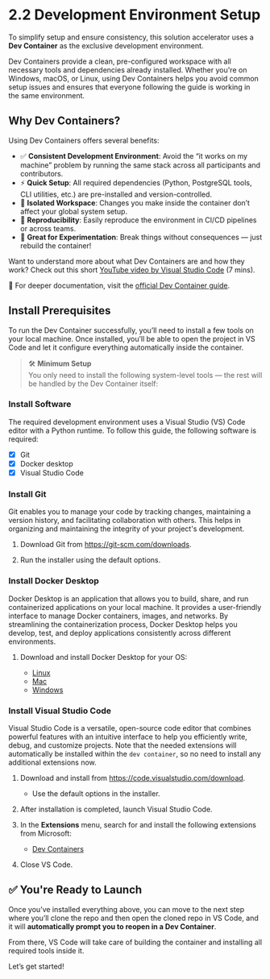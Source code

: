 # 2.2 Development Environment Setup

To simplify setup and ensure consistency, this solution accelerator uses a **Dev Container** as the exclusive development environment.

Dev Containers provide a clean, pre-configured workspace with all necessary tools and dependencies already installed. Whether you're on Windows, macOS, or Linux, using Dev Containers helps you avoid common setup issues and ensures that everyone following the guide is working in the same environment.

## Why Dev Containers?

Using Dev Containers offers several benefits:

- ✅ **Consistent Development Environment**: Avoid the “it works on my machine” problem by running the same stack across all participants and contributors.
- ⚡ **Quick Setup**: All required dependencies (Python, PostgreSQL tools, CLI utilities, etc.) are pre-installed and version-controlled.
- 🔄 **Isolated Workspace**: Changes you make inside the container don’t affect your global system setup.
- 🔧 **Reproducibility**: Easily reproduce the environment in CI/CD pipelines or across teams.
- 🧪 **Great for Experimentation**: Break things without consequences — just rebuild the container!

Want to understand more about what Dev Containers are and how they work? Check out this short [YouTube video by Visual Studio Code](https://www.youtube.com/watch?v=b1RavPr_878&ab_channel=VisualStudioCode) (7 mins).

📘 For deeper documentation, visit the [official Dev Container guide](https://code.visualstudio.com/docs/devcontainers/containers).

## Install Prerequisites

To run the Dev Container successfully, you’ll need to install a few tools on your local machine. Once installed, you’ll be able to open the project in VS Code and let it configure everything automatically inside the container.

> 🛠️ **Minimum Setup**  
> You only need to install the following system-level tools — the rest will be handled by the Dev Container itself:

### Install Software

The required development environment uses a Visual Studio (VS) Code editor with a Python runtime. To follow this guide, the following software is required:

- [X] Git
- [X] Docker desktop
- [X] Visual Studio Code

### Install Git

Git enables you to manage your code by tracking changes, maintaining a version history, and facilitating collaboration with others. This helps in organizing and maintaining the integrity of your project's development.

1. Download Git from <https://git-scm.com/downloads>.

2. Run the installer using the default options.

### Install Docker Desktop

Docker Desktop is an application that allows you to build, share, and run containerized applications on your local machine. It provides a user-friendly interface to manage Docker containers, images, and networks. By streamlining the containerization process, Docker Desktop helps you develop, test, and deploy applications consistently across different environments.

1. Download and install Docker Desktop for your OS:

    - [Linux](https://docs.docker.com/desktop/setup/install/linux/)
    - [Mac](https://docs.docker.com/desktop/setup/install/mac-install/)
    - [Windows](https://docs.docker.com/desktop/setup/install/windows-install/)

### Install Visual Studio Code

Visual Studio Code is a versatile, open-source code editor that combines powerful features with an intuitive interface to help you efficiently write, debug, and customize projects. Note that
the needed extensions will automatically be installed within the `dev container`, so no need to install any additional extensions now.

1. Download and install from <https://code.visualstudio.com/download>.

    - Use the default options in the installer.

2. After installation is completed, launch Visual Studio Code.

3. In the **Extensions** menu, search for and install the following extensions from Microsoft:

    - [Dev Containers](https://marketplace.visualstudio.com/items?itemName=ms-vscode-remote.remote-containers)

4. Close VS Code.

## ✅ You're Ready to Launch

Once you’ve installed everything above, you can move to the next step where you’ll clone the repo and then open the cloned repo in VS Code, and it will **automatically prompt you to reopen in a Dev Container**.

From there, VS Code will take care of building the container and installing all required tools inside it.

Let’s get started!
